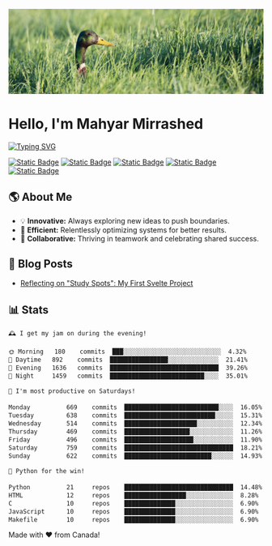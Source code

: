 ![](./res/header.jpg)

# Hello, I'm Mahyar Mirrashed

[![Typing SVG](https://readme-typing-svg.demolab.com?font=PT+Serif&weight=700&size=24&duration=3000&pause=1500&color=DCBEB5&vCenter=true&width=435&lines=Part-time+Open+Source+Developer+%F0%9F%A7%91%F0%9F%8F%BB%E2%80%8D%F0%9F%92%BB;Full-time+Systems+Developer+%F0%9F%8C%90;Average+Coffee+Enjoyer+%E2%98%95%EF%B8%8F;Dad+to+Multiple+Birbs+%F0%9F%A6%9C)](https://git.io/typing-svg)

[![Static Badge](https://img.shields.io/badge/linkedin-0A66C2?style=for-the-badge&logo=linkedin)](https://linkedin.com/in/mahyarmirrashed)
[![Static Badge](https://img.shields.io/badge/youtube-FF0000?style=for-the-badge&logo=youtube)](https://www.youtube.com/@mahmirr)
[![Static Badge](https://img.shields.io/badge/CV-33a4d3?style=for-the-badge&logo=googleforms)](https://mahyarmirrashed.com/resume.pdf)
[![Static Badge](https://img.shields.io/badge/mastodon-6364FF?style=for-the-badge&logo=mastodon&logoColor=white)](https://mastodon.social/@mahyarmirrashed)
[![Static Badge](https://img.shields.io/badge/website-darkolivegreen?style=for-the-badge&logo=rye&logoColor=white)](https://mahyarmirrashed.com)

## 🌎 About Me

- 💡 **Innovative:** Always exploring new ideas to push boundaries.
- 🚀 **Efficient:** Relentlessly optimizing systems for better results.
- 💪 **Collaborative:** Thriving in teamwork and celebrating shared success.

## 📜 Blog Posts

<!-- BLOG-POST-LIST:START -->
- [Reflecting on &quot;Study Spots&quot;: My First Svelte Project](https://mahyarmirrashed.com/reflecting-on-study-spots/)
<!-- BLOG-POST-LIST:END -->

## 📊 Stats

<!-- README-STATS:START -->

```
🕰️ I get my jam on during the evening!

🌞 Morning  	180    commits	███░░░░░░░░░░░░░░░░░░░░░░░░░░░	4.32%
🌆 Daytime  	892    commits	████████████████░░░░░░░░░░░░░░	21.41%
🌃 Evening  	1636   commits	██████████████████████████████	39.26%
🌙 Night    	1459   commits	██████████████████████████░░░░	35.01%
```

```
📅 I'm most productive on Saturdays!

Monday      	669    commits	██████████████████████████░░░░	16.05%
Tuesday     	638    commits	█████████████████████████░░░░░	15.31%
Wednesday   	514    commits	████████████████████░░░░░░░░░░	12.34%
Thursday    	469    commits	██████████████████░░░░░░░░░░░░	11.26%
Friday      	496    commits	███████████████████░░░░░░░░░░░	11.90%
Saturday    	759    commits	██████████████████████████████	18.21%
Sunday      	622    commits	████████████████████████░░░░░░	14.93%
```

```
🧪 Python for the win!

Python      	21     repos	██████████████████████████████	14.48%
HTML        	12     repos	█████████████████░░░░░░░░░░░░░	8.28%
C           	10     repos	██████████████░░░░░░░░░░░░░░░░	6.90%
JavaScript  	10     repos	██████████████░░░░░░░░░░░░░░░░	6.90%
Makefile    	10     repos	██████████████░░░░░░░░░░░░░░░░	6.90%
```

<!-- README-STATS:END -->

Made with :heart: from Canada!
